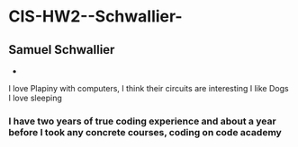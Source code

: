# CIS-HW2--Schwallier-
## **Samuel Schwallier**
-
I love Plapiny with computers, I think their circuits are interesting
I like Dogs
I love sleeping
### I have two years of true coding experience and about a year before I took any concrete courses, coding on code academy 
